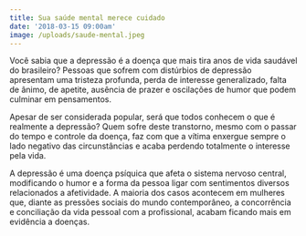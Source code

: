 ```yaml
---
title: Sua saúde mental merece cuidado
date: '2018-03-15 09:00am'
image: /uploads/saude-mental.jpeg
---
```

Você sabia que a depressão é a doença que mais tira anos de vida saudável do brasileiro? Pessoas que sofrem com distúrbios de depressão apresentam uma tristeza profunda, perda de interesse generalizado, falta de ânimo, de apetite, ausência de prazer e oscilações de humor que podem culminar em pensamentos.

Apesar de ser considerada popular, será que todos conhecem o que é realmente a depressão? Quem sofre deste transtorno, mesmo com o passar do tempo e controle da doença, faz com que a vítima enxergue sempre o lado negativo das circunstâncias e acaba perdendo totalmente o interesse pela vida.  

A depressão é uma doença psíquica que afeta o sistema nervoso central, modificando o humor e a forma da pessoa ligar com sentimentos diversos relacionados a afetividade. A maioria dos casos acontecem em mulheres que, diante as pressões sociais do mundo contemporâneo, a concorrência e conciliação da vida pessoal com a profissional, acabam ficando mais em evidência a doenças.
